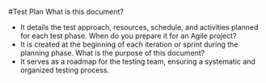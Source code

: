 #Test Plan
What is this document? 
- It details the test approach, resources, schedule, and activities planned for each test phase.
When do you prepare it for an Agile project?
- It is created at the beginning of each iteration or sprint during the planning phase.
What is the purpose of this document?
- It serves as a roadmap for the testing team, ensuring a systematic and organized testing process.